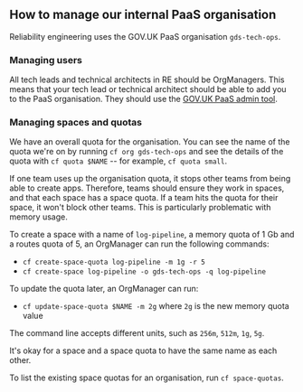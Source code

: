 ## How to manage our internal PaaS organisation

Reliability engineering uses the GOV.UK PaaS organisation `gds-tech-ops`.

### Managing users

All tech leads and technical architects in RE should be OrgManagers.  This means that your tech lead or technical architect should be able to add you to the PaaS organisation.  They should use the [GOV.UK PaaS admin tool](https://login.cloud.service.gov.uk/login).

### Managing spaces and quotas

We have an overall quota for the organisation.  You can see the name of the quota we're on by running `cf org gds-tech-ops` and see the details of the quota with `cf quota $NAME` -- for example, `cf quota small`.

If one team uses up the organisation quota, it stops other teams from being able to create apps.  Therefore, teams should ensure they work in spaces, and that each space has a space quota.  If a team hits the quota for their space, it won't block other teams.  This is particularly problematic with memory usage.

To create a space with a name of `log-pipeline`, a memory quota of 1 Gb and a routes quota of 5, an OrgManager can run the following commands:

- `cf create-space-quota log-pipeline -m 1g -r 5`
- `cf create-space log-pipeline -o gds-tech-ops -q log-pipeline`

To update the quota later, an OrgManager can run:

- `cf update-space-quota $NAME -m 2g` where `2g` is the new memory quota value

The command line accepts different units, such as `256m`, `512m`, `1g`, `5g`.

It's okay for a space and a space quota to have the same name as each other.

To list the existing space quotas for an organisation, run `cf space-quotas`.

[GOV.UK PaaS docs on adding users]: https://docs.cloud.service.gov.uk/#adding-users
